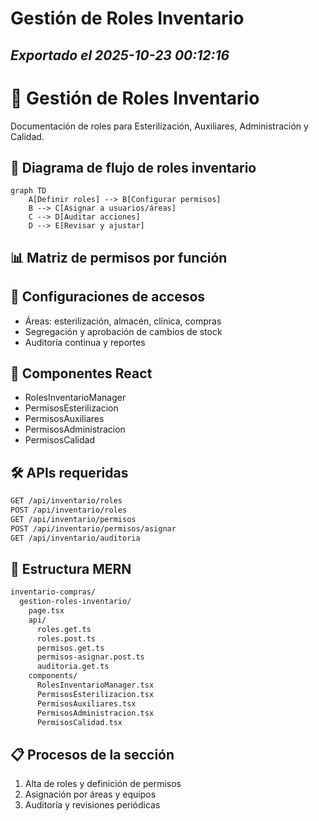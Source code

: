 # Gestión de Roles Inventario
*Exportado el 2025-10-23 00:12:16*
---

# 👥 Gestión de Roles Inventario

Documentación de roles para Esterilización, Auxiliares, Administración y Calidad.

## 🔄 Diagrama de flujo de roles inventario

```mermaid
graph TD
    A[Definir roles] --> B[Configurar permisos]
    B --> C[Asignar a usuarios/áreas]
    C --> D[Auditar acciones]
    D --> E[Revisar y ajustar]
```

## 📊 Matriz de permisos por función

<!-- Bloque no procesado: table -->

## 🔐 Configuraciones de accesos

- Áreas: esterilización, almacén, clínica, compras
- Segregación y aprobación de cambios de stock
- Auditoría continua y reportes
## 🧩 Componentes React

- RolesInventarioManager
- PermisosEsterilizacion
- PermisosAuxiliares
- PermisosAdministracion
- PermisosCalidad
## 🛠️ APIs requeridas

```bash
GET /api/inventario/roles
POST /api/inventario/roles
GET /api/inventario/permisos
POST /api/inventario/permisos/asignar
GET /api/inventario/auditoria
```

## 📁 Estructura MERN

```bash
inventario-compras/
  gestion-roles-inventario/
    page.tsx
    api/
      roles.get.ts
      roles.post.ts
      permisos.get.ts
      permisos-asignar.post.ts
      auditoria.get.ts
    components/
      RolesInventarioManager.tsx
      PermisosEsterilizacion.tsx
      PermisosAuxiliares.tsx
      PermisosAdministracion.tsx
      PermisosCalidad.tsx
```

## 📋 Procesos de la sección

1. Alta de roles y definición de permisos
1. Asignación por áreas y equipos
1. Auditoría y revisiones periódicas
